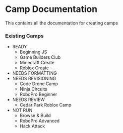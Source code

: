# Camp Documentation

This contains all the documentation for creating camps

### Existing Camps
- READY
  - Beginning JS
  - Game Builders Club
  - Minecraft Create
  - Roblox Create
- NEEDS FORMATTING
- NEEDS REVISIONING
  - Code Drone Camp
  - Ninja Circuits
  - RoboPro Beginner
- NEEDS REVIEW
  - Cedar Park Roblox Camp
- NOT RUN
  - Browse & Build
  - RoboPro Advanced
  - Hack Attack
